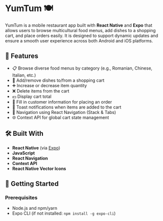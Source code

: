 # YumTum 🍽️

YumTum is a mobile restaurant app built with **React Native** and **Expo** that allows users to browse multicultural food menus, add dishes to a shopping cart, and place orders easily. It is designed to support dynamic updates and ensure a smooth user experience across both Android and iOS platforms.

## 📱 Features

- 📋 Browse diverse food menus by category (e.g., Romanian, Chinese, Italian, etc.)
- 🛒 Add/remove dishes to/from a shopping cart
- ➕ Increase or decrease item quantity
- ❌ Delete items from the cart
- 💵 Display cart total
- 🧾 Fill in customer information for placing an order
- 🔔 Toast notifications when items are added to the cart
- 🧭 Navigation using React Navigation (Stack & Tabs)
- 🌐 Context API for global cart state management

## 🛠️ Built With

- **React Native** (via [Expo](https://expo.dev/))
- **JavaScript**
- **React Navigation**
- **Context API**
- **React Native Vector Icons**

## 🚀 Getting Started

### Prerequisites

- Node.js and npm/yarn
- Expo CLI (if not installed: `npm install -g expo-cli`)





